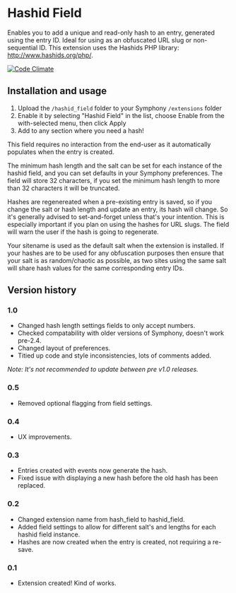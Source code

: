 # Hashid Field

Enables you to add a unique and read-only hash to an entry, generated using the entry ID. Ideal for using as an obfuscated URL slug or non-sequential ID. This extension uses the Hashids PHP library: http://www.hashids.org/php/.

[![Code Climate](https://codeclimate.com/github/nathanhornby/hashid_field.png)](https://codeclimate.com/github/nathanhornby/hashid_field)

## Installation and usage
 
1. Upload the `/hashid_field` folder to your Symphony `/extensions` folder
2. Enable it by selecting "Hashid Field" in the list, choose Enable from the with-selected menu, then click Apply
3. Add to any section where you need a hash!

This field requires no interaction from the end-user as it automatically populates when the entry is created.

The minimum hash length and the salt can be set for each instance of the hashid field, and you can set defaults in your Symphony preferences. The field will store 32 characters, if you set the minimum hash length to more than 32 characters it will be truncated.

Hashes are regenereated when a pre-existing entry is saved, so if you change the salt or hash length and update an entry, its hash will change. So it's generally advised to set-and-forget unless that's your intention. This is especially important if you plan on using the hashes for URL slugs. The field will warn the user if the hash is going to regenerate.

Your sitename is used as the default salt when the extension is installed. If your hashes are to be used for any obfuscation purposes then ensure that your salt is as random/chaotic as possible, as two sites using the same salt will share hash values for the same corresponding entry IDs.

## Version history

### 1.0

- Changed hash length settings fields to only accept numbers.
- Checked compatability with older versions of Symphony, doesn't work pre-2.4.
- Changed layout of preferences.
- Titied up code and style inconsistencies, lots of comments added.

*Note: It's not recommended to update between pre v1.0 releases.*

### 0.5

- Removed optional flagging from field settings.

### 0.4

- UX improvements.

### 0.3

- Entries created with events now generate the hash.
- Fixed issue with displaying a new hash before the old hash has been replaced.

### 0.2

- Changed extension name from hash_field to hashid_field.
- Added field settings to allow for different salt's and lengths for each hashid field instance.
- Hashes are now created when the entry is created, not requiring a re-save.

### 0.1

- Extension created! Kind of works.
